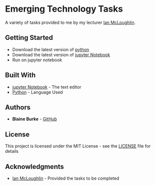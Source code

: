 # Emerging Technology Tasks
A variety of tasks provided to me by my lecturer [Ian McLoughlin](https://github.com/ianmcloughlin).


## Getting Started

* Download the latest version of [python]((https://www.python.org/downloads/))
* Download the latest version of [jupyter Notebook]((https://jupyter.org/))
* Run on jupyter notebook

## Built With

* [jupyter Notebook](https://jupyter.org/) - The text editor
* [Python](https://www.python.org/) - Language Used

## Authors

* **Blaine Burke** - [GitHub](https://github.com/BurkeBlaine1999)

## License

This project is licensed under the MIT License - see the [LICENSE](https://github.com/BurkeBlaine1999/Emerging-Tech---Tasks/blob/main/LICENSE) file for details

## Acknowledgments

* [Ian McLoughlin](https://github.com/ianmcloughlin) - Provided the tasks to be completed
